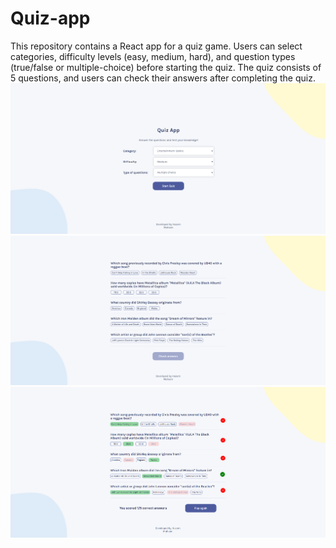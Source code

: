 # Quiz-app
This repository contains a React app for a quiz game. Users can select categories, difficulty levels (easy, medium, hard), and question types (true/false or multiple-choice) before starting the quiz. The quiz consists of 5 questions, and users can check their answers after completing the quiz.
![Screenshot1](Capture1.PNG)
![Screenshot2](Capture2.PNG)
![Screenshot3](Capture3.PNG)
